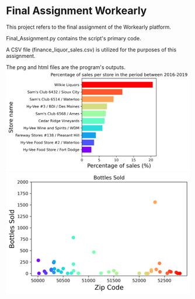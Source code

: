 # Final Assignment Workearly
This project refers to the final assignment of the Workearly platform.

Final_Assignment.py contains the script's primary code.

A CSV file (finance_liquor_sales.csv) is utilized for the purposes of this assignment.

The png and html files are the program's outputs.
![alt text](https://github.com/ThanosVouke/Final-Assignment-Workearly/blob/main/Percentage%20of%20sales.png?raw=true)
![alt text](https://github.com/ThanosVouke/Final-Assignment-Workearly/blob/main/Sales%20per%20zip_code.png?raw=true)